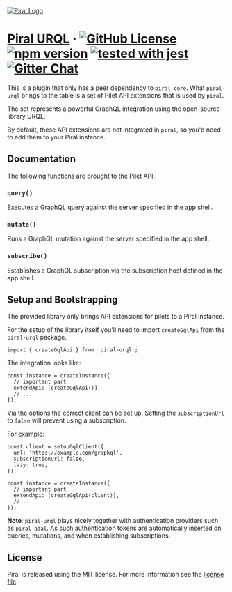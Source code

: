[![Piral Logo](https://github.com/smapiot/piral/raw/master/docs/assets/logo.png)](https://piral.io)

# [Piral URQL](https://piral.io) &middot; [![GitHub License](https://img.shields.io/badge/license-MIT-blue.svg)](https://github.com/smapiot/piral/blob/master/LICENSE) [![npm version](https://img.shields.io/npm/v/piral-urql.svg?style=flat)](https://www.npmjs.com/package/piral-urql) [![tested with jest](https://img.shields.io/badge/tested_with-jest-99424f.svg)](https://jestjs.io) [![Gitter Chat](https://badges.gitter.im/gitterHQ/gitter.png)](https://gitter.im/piral-io/community)

This is a plugin that only has a peer dependency to `piral-core`. What `piral-urql` brings to the table is a set of Pilet API extensions that is used by `piral`.

The set represents a powerful GraphQL integration using the open-source library URQL.

By default, these API extensions are not integrated in `piral`, so you'd need to add them to your Piral instance.

## Documentation

The following functions are brought to the Pilet API.

### `query()`

Executes a GraphQL query against the server specified in the app shell.

### `mutate()`

Runs a GraphQL mutation against the server specified in the app shell.

### `subscribe()`

Establishes a GraphQL subscription via the subscription host defined in the app shell.

## Setup and Bootstrapping

The provided library only brings API extensions for pilets to a Piral instance.

For the setup of the library itself you'll need to import `createGqlApi` from the `piral-urql` package.

```tsx
import { createGqlApi } from 'piral-urql';
```

The integration looks like:

```tsx
const instance = createInstance({
  // important part
  extendApi: [createGqlApi()],
  // ...
});
```

Via the options the correct client can be set up. Setting the `subscriptionUrl` to `false` will prevent using a subscription.

For example:

```tsx
const client = setupGqlClient({
  url: 'https://example.com/graphql',
  subscriptionUrl: false,
  lazy: true,
});

const instance = createInstance({
  // important part
  extendApi: [createGqlApi(client)],
  // ...
});
```

**Note**: `piral-urql` plays nicely together with authentication providers such as `piral-adal`. As such authentication tokens are automatically inserted on queries, mutations, and when establishing subscriptions.

## License

Piral is released using the MIT license. For more information see the [license file](./LICENSE).
